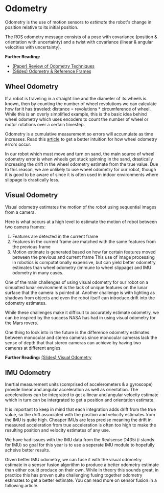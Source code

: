 # Odometry
Odometry is the use of motion sensors to *estimate* the robot's change in position relative to its initial position.
 
The ROS odometry message consists of a pose with covariance (position & orientation with uncertainty) and a twist with covariance (linear & angular velocities with uncertainty).

**Further Reading:**
- [(Paper) Review of Odometry Techniques](https://springerplus.springeropen.com/articles/10.1186/s40064-016-3573-7)
- [(Slides) Odometry & Reference Frames](https://web2.qatar.cmu.edu/~gdicaro/16311-Fall17/slides/16311-LabNotes-Odometry-ROSFrames.pdf)

## Wheel Odometry
If a robot is traveling in a straight line and  the diameter of its wheels is known, then by counting the number of wheel revolutions we can calculate how far it has traveled: distance = revolutions * circumference of wheel. While this is an overly simplified example, this is the basic idea behind wheel odometry which uses encoders to count the number of wheel or motor rotations over a certain timestep.

Odometry is a cumulative measurement so errors will accumulate as time increases. Read this [article](https://groups.csail.mit.edu/drl/courses/cs54-2001s/odometry.html) to get a better intuition for how wheel odometry errors occur.

In our robot which must move and turn on sand, the main source of wheel odometry error is when wheels get stuck spinning in the sand, drastically increasing the drift in the wheel odometry estimate from the true value. Due to this reason, we are unlikely to use wheel odometry for our robot, though it is good to be aware of since it is often used in indoor environments where slippage is drastically less.

## Visual Odometry
Visual odometry estimates the motion of the robot using sequential images from a camera.

Here is what occurs at a high level to estimate the motion of robot between two camera frames:
1. Features are detected in the current frame
2. Features in the current frame are matched with the same features from the previous frame
3. Motion estimate is generated based on how far certain features moved between the previous and current frame
This use of image processing in robotics is computationally expensive, but can yield better odometry estimates than wheel odometry (immune to wheel slippage) and IMU odometry in many cases.

One of the main challenges of using visual odometry for our robot on a simualted lunar environment is the lack of unique features on the lunar surface that the camera is pointed at. Another challenge is with lighting as shadows from objects and even the robot itself can introduce drift into the odometry estimates. 

While these challenges make it difficult to accurately estimate odometry, we can be inspired by the success NASA has had in using visual odometry for the Mars rovers.

One thing to look into in the future is the difference odometry estimates between monocular and stereo cameras since monocular cameras lack the sense of depth that that stereo cameras can achieve by having two cameras at different angles.

**Further Reading:** [(Slides) Visual Odometry](http://www.cs.toronto.edu/~urtasun/courses/CSC2541/03_odometry.pdf)

## IMU Odometry
Inertial measurement units (comprised of accelerometers & a gyroscope) provide linear and angular acceleration as well as orientation. The accelerations can be integrated to get a linear and angular velocity estimate which in turn can be intergrated to get a position and orientation estimate. 

It is important to keep in mind that each integration adds drift from the true value, so the drift associated with the position and velocity estimates from the IMU is quite high. Cheaper IMUs are less precise meaning the drift in measured acceleration from true acceleration is often too high to make the resulting position and velocity estimates of any use.

We have had issues with the IMU data from the Realsense D435i (i stands for IMU) so goal for this year is to use a seperate IMU module to hopefully acheive better results. 

Given better IMU odometry, we can fuse it with the visual odometry estimate in a sensor fusion algorithm to produce a better odometry estimate than either could produce on their own. While in theory this sounds great, in practice this has proven quite challenging fusing together odometry estimates to get a better estimate. You can read more on sensor fusion in a following article.